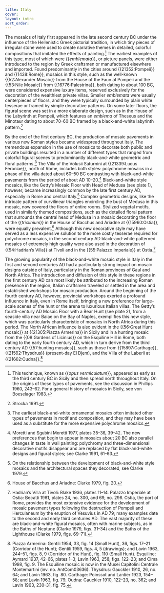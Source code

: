 ```yaml
---
title: Italy
cover:
layout: intro
sort_order:
---
```

The mosaics of Italy first appeared in the late second century BC under the influence of the Hellenistic Greek pictorial tradition, in which tiny pieces of irregular stone were used to create narrative themes in detailed, colorful compositions that imitated the effects of painting.[^1] The earliest examples of this type, most of which were {{*emblemata*}}, or picture panels, were either introduced to the region by Greek craftsmen or manufactured elsewhere and imported. Found predominantly in the cities around {{21352:Pompeii}} and {{1438:Rome}}, mosaics in this style, such as the well-known {{52:Alexander Mosaic}} from the House of the Faun at Pompeii and the {{53:Nile Mosaic}} from {{16776:Palestrina}}, both dating to about 100 BC, were considered expensive luxury items, reserved exclusively for the decoration of the wealthiest private villas. Smaller *emblemata* were usually centerpieces of floors, and they were typically surrounded by plain white tesserae or framed by simple decorative patterns. On some later floors, the figural scene was set in a more elaborate design, such as in the House of the Labyrinth at Pompeii, which features an *emblema* of Theseus and the Minotaur dating to about 70–60 BC framed by a black-and-white labyrinth pattern.[^2]

By the end of the first century BC, the production of mosaic pavements in various new Roman styles became widespread throughout Italy. The tremendous expansion in the use of mosaics to decorate both public and private buildings resulted in a number of different types that ranged from colorful figural scenes to predominantly black-and-white geometric and floral patterns.[^3] The Villa of the Volusii Saturnini at {{21339:Lucus Feroniae}}, north of Rome, includes both styles: polychrome mosaics in a phase of the villa dated about 60–50 BC contrasting with black-and-white pavements from the period of about AD 10–20.[^4] Black-and-white style mosaics, like the Getty’s Mosaic Floor with Head of Medusa (see plate 1), however, became increasingly common by the late first century AD, especially in Rome and central Italy.[^5] Complex geometric designs, like the intricate pattern of curvilinear triangles encircling the bust of Medusa in this mosaic, now covered the floors of entire rooms. Stylized vegetal motifs, used in similarly themed compositions, such as the detailed floral pattern that surrounds the central head of Medusa in a mosaic decorating the floor of the {{*triclinium*}} in the House of Bacchus and Ariadne at {{15960:Ostia}}, were equally prevalent.[^6] Although this new decorative style may have served as a less expensive solution to the more costly tesserae required for polychrome mosaics, in the second century AD black-and-white patterned mosaics of extremely high quality were also used in the decoration of {{54:Hadrian’s Villa}} at Tivoli and in the {{55:Palazzo Imperiale}} at Ostia.[^7]

The growing popularity of the black-and-white mosaic style in Italy in the first and second centuries AD had a particularly strong impact on mosaic designs outside of Italy, particularly in the Roman provinces of Gaul and North Africa. The introduction and diffusion of this style in these regions in the first century AD can most likely be attributed to the increasing Roman presence in the region; Italian craftsmen traveled or settled in the area and established workshops for mosaic production. Around the beginning of the fourth century AD, however, provincial workshops exerted a profound influence in Italy, even in Rome itself, bringing a new preference for large-scale scenes of the hunt or the arena to luxurious Italian villas. The Getty’s fourth-century AD Mosaic Floor with a Bear Hunt (see plate 2), from a seaside villa near Baiae on the Bay of Naples, exemplifies this new style, which was particularly characteristic of mosaics in North Africa during this period. The North African influence is also evident in the {{56:Great Hunt mosaic}} at {{21305:Piazza Armerina}} in Sicily and in a hunting mosaic from the {{08:Gardens of Licinius}} on the Esquiline Hill in Rome, both dating to the early fourth century AD, which in turn derive from the third century AD {{57:hunting mosaics}}, such as those from {{15897:Carthage}}, {{21592:Thysdrus}} (present-day El Djem), and the Villa of the Laberii at {{21602:Oudna}}.[^8]

[^1]: This technique, known as {{*opus vermiculatum*}}, appeared as early as the third century BC in Sicily and then spread north throughout Italy. On the origins of these types of pavements, see the discussion in Phillips 1960, 243–62. For a general history of mosaics in Sicily, see von Boeselager 1983.

[^2]: Strocka 1991.

[^3]: The earliest black-and-white ornamental mosaics often imitated other types of pavements in motif and composition, and they may have been used as a substitute for the more expensive polychrome mosaics.

[^4]: Moretti and Sgubini Moretti 1977, plates 35–36, 39–42. The new preferences that begin to appear in mosaics about 20 BC also parallel changes in taste in wall painting: polychromy and three-dimensional decorative motifs disappear and are replaced by flat black-and-white designs and figural styles; see Clarke 1991, 61–63.

[^5]: On the relationship between the development of black-and-white style mosaics and the architectural spaces they decorated, see Clarke 1979.

[^6]: House of Bacchus and Ariadne: Clarke 1979, fig. 20.

[^7]: Hadrian’s Villa at Tivoli: Blake 1936, plates 11–14. Palazzo Imperiale at Ostia: Becatti 1961, plates 24, no. 300, and 69, no. 296. Ostia, the port of Rome, provides the most extensive evidence for the development of mosaic pavement types following the destruction of Pompeii and Herculaneum by the eruption of Vesuvius in AD 79; many examples date to the second and early third centuries AD. The vast majority of these are black-and-white figural mosaics, often with marine subjects, as in the Baths of Neptune (Clarke 1979, figs. 31–34) and the Baths of the Lighthouse (Clarke 1979, figs. 69–71).

[^8]: Piazza Armerina: Gentili 1954, 33, fig. 14 (Small Hunt), 36, figs. 17–21 (Corridor of the Hunt); Gentili 1959, figs. 4, 5 (drawings); and Lavin 1963, 244–51, figs. 8, 9 (Corridor of the Hunt), fig. 110 (Small Hunt). Esquiline: Aymard 1937, 42–66, plates 1–3; Lavin 1963, 258, figs. 122–23; and Cima 1998, fig. 9. The Esquiline mosaic is now in the Musei Capitolini Centrale Montemartini (inv. no. AntCom03636). Thysdrus: Gauckler 1910, 26, no. 64; and Lavin 1963, fig. 80. Carthage: Poinssot and Lantier 1923, 154–58; and Lavin 1963, fig. 79. Oudna: Gauckler 1910, 122–23, no. 362; and Lavin 1963, 230-31, fig. 75.
